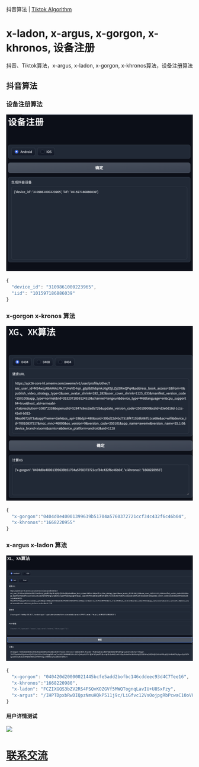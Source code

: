 抖音算法 | [Tiktok Algorithm](README_tt.md)


# x-ladon, x-argus, x-gorgon, x-khronos, 设备注册
抖音、Tiktok算法，x-argus, x-ladon, x-gorgon, x-khronos算法，设备注册算法  


## 抖音算法

### 设备注册算法
<img src="./data/dy_reg.png">

```javascript
{
  "device_id": "3109861000223965",
  "iid": "101597186886039"
}
```

### x-gorgon x-kronos 算法
<img src="./data/dy_xg.png">

```javascript
{
  "x-gorgon":"0404d0e40001399639b51704a5760372721ccf34c432f6c46b04",
  "x-khronos":"1668220955"
}
```

### x-argus x-ladon 算法
<img src="./data/dy_xa.png">

```javascript
{
  "x-gorgon": "040420d20000021445bcfe5add2bofbc146cddeec93d4C7Tee16",
  "x-khronos":"1668220980", 
  "x-ladon": "FCZIXGQS3bZV2RS4FSQvKOZGVf5MWQTognqLavIU+U8SxFzy",
  "x-argus": "/IHPTDpxbRwDIQpzNmuHQkP511j9c/LiGfvc12VsOojpgRbPcwaC10oVU5U3kWNWSiGePsc8TcY×Q4NqoAb5T6+|fi5AFhSEptuRTk2bzm8p79n2wMnSUwkIHH5spFaKmHXm38bXWSMgYGEG6Xh|4/8tRZNtQU2kX5vbFR9ujAQH244IbM8TNy5|gvmZqdY9IT4 ngrsNi3vfvy9lcdo2n8TYiRxE9tWIwwKTWV7Utgcu7bWRmkylhozbNkCNrDiT40="
}
```

#### 用户详情测试
<img src="./data/dy_userinfo.gif">


# [联系交流](https://t.me/xgxkxaxl)